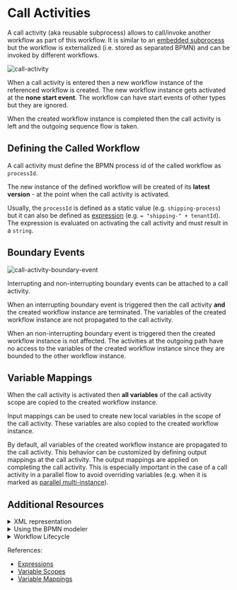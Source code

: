 # Call Activities

A call activity (aka reusable subprocess) allows to call/invoke another workflow as part of this workflow. It is similar to an [embedded subprocess](/bpmn-workflows/embedded-subprocesses/embedded-subprocesses.html) but the workflow is externalized (i.e. stored as separated BPMN) and can be invoked by different workflows.

![call-activity](/bpmn-workflows/call-activities/call-activities-example.png)

When a call activity is entered then a new workflow instance of the referenced workflow is created. The new workflow instance gets activated at the **none start event**. The workflow can have start events of other types but they are ignored.

When the created workflow instance is completed then the call activity is left and the outgoing sequence flow is taken.

## Defining the Called Workflow

A call activity must define the BPMN process id of the called workflow as `processId`.

The new instance of the defined workflow will be created of its **latest version** - at the point when the call activity is activated.

Usually, the `processId` is defined as a static value (e.g. `shipping-process`) but it can also be defined as [expression](/reference/expressions.html) (e.g. `= "shipping-" + tenantId`). The expression is evaluated on activating the call activity and must result in a `string`.

## Boundary Events

![call-activity-boundary-event](/bpmn-workflows/call-activities/call-activities-boundary-events.png)

Interrupting and non-interrupting boundary events can be attached to a call activity.

When an interrupting boundary event is triggered then the call activity **and** the created workflow instance are terminated. The variables of the created workflow instance are not propagated to the call activity.

When an non-interrupting boundary event is triggered then the created workflow instance is not affected. The activities at the outgoing path have no access to the variables of the created workflow instance since they are bounded to the other workflow instance.

## Variable Mappings

When the call activity is activated then **all variables** of the call activity scope are copied to the created workflow instance.

Input mappings can be used to create new local variables in the scope of the call activity. These variables are also copied to the created workflow instance.

By default, all variables of the created workflow instance are propagated to the call activity. This behavior can be customized by defining output mappings at the call activity. The output mappings are applied on completing the call activity.
This is especially important in the case of a call activity in a parallel flow to avoid overriding variables (e.g. when it is marked as
[parallel multi-instance](/bpmn-workflows/multi-instance/multi-instance.html#concurrency-considerations)).

## Additional Resources

<details>
  <summary>XML representation</summary>
  <p>A call activity with static process id:

```xml
<bpmn:callActivity id="task-A" name="A">
  <bpmn:extensionElements>
    <zeebe:calledElement processId="child-process-id" />
  </bpmn:extensionElements>
</bpmn:callActivity>
```

  </p>
</details>

<details>
  <summary>Using the BPMN modeler</summary>
  <p>Adding a call activity with static process id:

![call-activity](/bpmn-workflows/call-activities/bpmn-modeler-call-activity.gif)

  </p>
</details>

<details>
  <summary>Workflow Lifecycle</summary>
  <p>Workflow instance records of a call activity:

<table>
    <tr>
        <th>Intent</th>
        <th>Element Id</th>
        <th>Element Type</th>
    </tr>
    <tr>
        <td>ELEMENT_ACTIVATING</td>
        <td>task-a</td>
        <td>CALL_ACTIVITY</td>
    <tr>
    <tr>
        <td>ELEMENT_ACTIVATED</td>
        <td>task-a</td>
        <td>CALL_ACTIVITY</td>
    <tr>
    <tr>
        <td>ELEMENT_ACTIVATING</td>
        <td>child-process-id</td>
        <td>PROCESS</td>
    <tr>
    <tr>
        <td>ELEMENT_ACTIVATED</td>
        <td>child-process-id</td>
        <td>PROCESS</td>
    <tr>
    <tr>
        <td>...</td>
        <td>...</td>
        <td>...</td>
    <tr>
    <tr>
        <td>ELEMENT_COMPLETED</td>
        <td>child-process-id</td>
        <td>PROCESS</td>
    <tr>
    <tr>
        <td>ELEMENT_COMPLETING</td>
        <td>task-a</td>
        <td>CALL_ACTIVITY</td>
    <tr>
    <tr>
        <td>ELEMENT_COMPLETED</td>
        <td>task-a</td>
        <td>CALL_ACTIVITY</td>
    <tr>
</table>

The workflow instance records of the created workflow instance have a reference to its parent workflow instance (`parentWorkflowInstanceKey`) and the element instance of the call activity (`parentElementInstanceKey`).

  </p>
</details>

References:
* [Expressions](/reference/expressions.html)
* [Variable Scopes](/reference/variables.html#variable-scopes)
* [Variable Mappings](/reference/variables.html#inputoutput-variable-mappings)
